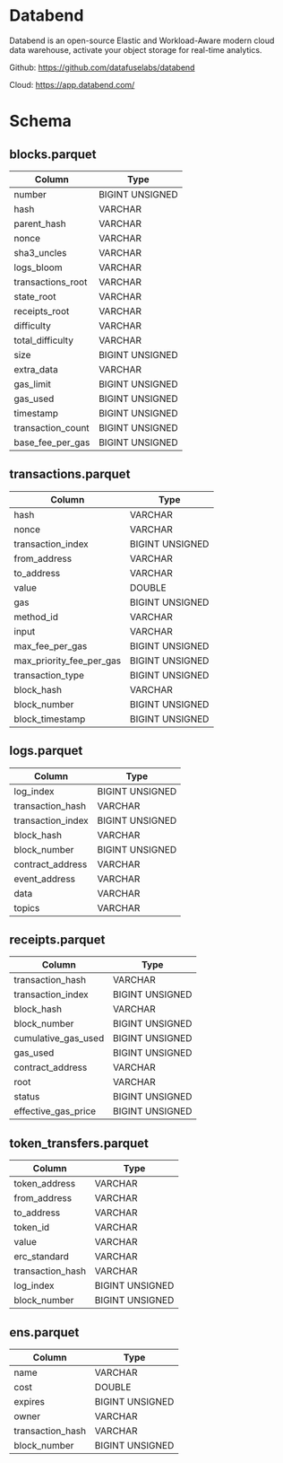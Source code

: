 # Databend

Databend is an open-source Elastic and Workload-Aware modern cloud data warehouse, activate your object storage for real-time analytics. 

Github: https://github.com/datafuselabs/databend

Cloud: https://app.databend.com/

# Schema

## blocks.parquet

| Column            | Type            |
|-------------------|-----------------|
| number            | BIGINT UNSIGNED |
| hash              | VARCHAR         |
| parent_hash       | VARCHAR         |
| nonce             | VARCHAR         |
| sha3_uncles       | VARCHAR         |
| logs_bloom        | VARCHAR         |
| transactions_root | VARCHAR         |
| state_root        | VARCHAR         |
| receipts_root     | VARCHAR         |
| difficulty        | VARCHAR         |
| total_difficulty  | VARCHAR         |
| size              | BIGINT UNSIGNED |
| extra_data        | VARCHAR         |
| gas_limit         | BIGINT UNSIGNED |
| gas_used          | BIGINT UNSIGNED |
| timestamp         | BIGINT UNSIGNED |
| transaction_count | BIGINT UNSIGNED |
| base_fee_per_gas  | BIGINT UNSIGNED |


## transactions.parquet

| Column                   | Type            |
|--------------------------|-----------------|
| hash                     | VARCHAR         |
| nonce                    | VARCHAR         |
| transaction_index        | BIGINT UNSIGNED |
| from_address             | VARCHAR         |
| to_address               | VARCHAR         |
| value                    | DOUBLE          |
| gas                      | BIGINT UNSIGNED |
| method_id                | VARCHAR         |
| input                    | VARCHAR         |
| max_fee_per_gas          | BIGINT UNSIGNED |
| max_priority_fee_per_gas | BIGINT UNSIGNED |
| transaction_type         | BIGINT UNSIGNED |
| block_hash               | VARCHAR         |
| block_number             | BIGINT UNSIGNED |
| block_timestamp          | BIGINT UNSIGNED |

## logs.parquet

| Column            | Type            |
|-------------------|-----------------|
| log_index         | BIGINT UNSIGNED |
| transaction_hash  | VARCHAR         |
| transaction_index | BIGINT UNSIGNED |
| block_hash        | VARCHAR         |
| block_number      | BIGINT UNSIGNED |
| contract_address  | VARCHAR         |
| event_address     | VARCHAR         |
| data              | VARCHAR         |
| topics            | VARCHAR         |


## receipts.parquet

| Column               | Type              |
|----------------------|-------------------|
| transaction_hash     | VARCHAR           |
| transaction_index    | BIGINT UNSIGNED   |
| block_hash           | VARCHAR           |
| block_number         | BIGINT UNSIGNED   |
| cumulative_gas_used  | BIGINT UNSIGNED   |
| gas_used             | BIGINT UNSIGNED   |
| contract_address     | VARCHAR           |
| root                 | VARCHAR           |
| status               | BIGINT UNSIGNED   |
| effective_gas_price  | BIGINT UNSIGNED   |

## token_transfers.parquet

| Column             | Type              |
|--------------------|-------------------|
| token_address      | VARCHAR           |
| from_address       | VARCHAR           |
| to_address         | VARCHAR           |
| token_id           | VARCHAR           |
| value              | VARCHAR           |
| erc_standard       | VARCHAR           |
| transaction_hash   | VARCHAR           |
| log_index          | BIGINT UNSIGNED   |
| block_number       | BIGINT UNSIGNED   |

## ens.parquet

| Column             | Type            |
|--------------------|-----------------|
| name               | VARCHAR         |
| cost               | DOUBLE          |
| expires            | BIGINT UNSIGNED |
| owner              | VARCHAR         |
| transaction_hash   | VARCHAR         |
| block_number       | BIGINT UNSIGNED |

